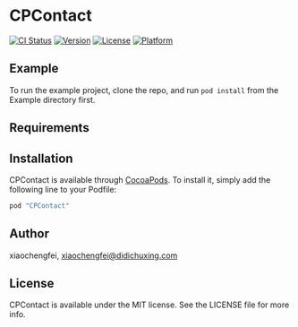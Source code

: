 # CPContact

[![CI Status](http://img.shields.io/travis/xiaochengfei/CPContact.svg?style=flat)](https://travis-ci.org/xiaochengfei/CPContact)
[![Version](https://img.shields.io/cocoapods/v/CPContact.svg?style=flat)](http://cocoapods.org/pods/CPContact)
[![License](https://img.shields.io/cocoapods/l/CPContact.svg?style=flat)](http://cocoapods.org/pods/CPContact)
[![Platform](https://img.shields.io/cocoapods/p/CPContact.svg?style=flat)](http://cocoapods.org/pods/CPContact)

## Example

To run the example project, clone the repo, and run `pod install` from the Example directory first.

## Requirements

## Installation

CPContact is available through [CocoaPods](http://cocoapods.org). To install
it, simply add the following line to your Podfile:

```ruby
pod "CPContact"
```

## Author

xiaochengfei, xiaochengfei@didichuxing.com

## License

CPContact is available under the MIT license. See the LICENSE file for more info.
